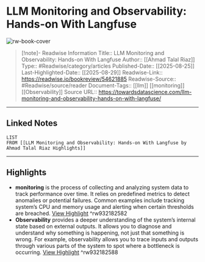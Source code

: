 # LLM Monitoring and Observability: Hands-on With Langfuse

![rw-book-cover](https://towardsdatascience.com/wp-content/uploads/2025/08/1755344612226-scaled-e1755948435333.jpg)
<br>
>[!note]- Readwise Information
>Title:: LLM Monitoring and Observability: Hands-on With Langfuse
>Author:: [[Ahmad Talal Riaz]]
>Type:: #Readwise/category/articles
>Published-Date:: [[2025-08-25]]
>Last-Highlighted-Date:: [[2025-08-29]]
>Readwise-Link:: https://readwise.io/bookreview/54621885
>Readwise-Source:: #Readwise/source/reader
>Document-Tags:: [[llm]] [[monitoring]] [[Observability]] 
>Source URL:: https://towardsdatascience.com/llm-monitoring-and-observability-hands-on-with-langfuse/
--- 

## Linked Notes
```dataview
LIST
FROM [[LLM Monitoring and Observability: Hands-on With Langfuse by Ahmad Talal Riaz Highlights]]
```

---

## Highlights
- **monitoring** is the process of collecting and analyzing system data to track performance over time. It relies on predefined metrics to detect anomalies or potential failures. Common examples include tracking system’s CPU and memory usage and alerting when certain thresholds are breached. [View Highlight](https://readwise.io/open/932182582) ^rw932182582
- **Observability** provides a deeper understanding of the system’s internal state based on external outputs. It allows you to diagnose and understand why something is happening, not just that something is wrong. For example, observability allows you to trace inputs and outputs through various parts of the system to spot where a bottleneck is occurring. [View Highlight](https://readwise.io/open/932182588) ^rw932182588

